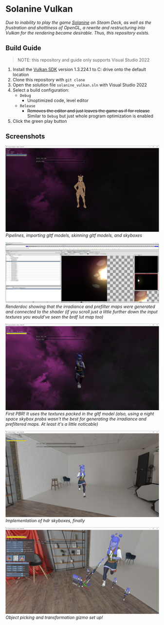 # Solanine Vulkan

*Due to inability to play the game [Solanine](https://github.com/TimoGuy/DemoEngine) on Steam Deck, as well as the frustration and shottiness of OpenGL, a rewrite and restructuring into Vulkan for the rendering became desirable. Thus, this repository exists.*

## Build Guide

> NOTE: this repository and guide only supports Visual Studio 2022

1. Install the [Vulkan SDK](https://vulkan.lunarg.com/sdk/home) version 1.3.224.1 to C: drive onto the default location
2. Clone this repository with `git clone`
3. Open the solution file `solanine_vulkan.sln` with Visual Studio 2022
4. Select a build configuration:
   - `Debug`
     - Unoptimized code, level editor
   - `Release`
     - ~~Removes the editor and just leaves the game as if for release~~ Similar to `Debug` but just whole program optimization is enabled
5. Click the green play button

## Screenshots

![Pipelines, importing gltf models, skinning gltf models, and skyboxes](etc/Solanine%20Prealpha%20-%20Vulkan%20-%20Build%20227%2010_15_2022%2013_14_52.png)
*Pipelines, importing gltf models, skinning gltf models, and skyboxes*

![Renderdoc showing that the irradiance and prefilter maps were generated and connected to the shader (if you scroll just a little further down the input textures you would've seen the brdf lut map too)](etc/RenderDoc%20v1.21%2010_16_2022%2001_05_22.png)
*Renderdoc showing that the irradiance and prefilter maps were generated and connected to the shader (if you scroll just a little further down the input textures you would've seen the brdf lut map too)*

![First PBR! It uses the textures packed in the gltf model (also, using a night space skybox probs wasn't the best for generating the irradiance and prefiltered maps. At least it's a little noticable)](etc/Solanine%20Prealpha%20-%20Vulkan%20-%20Build%20256%2010_17_2022%2002_43_46.png)
*First PBR! It uses the textures packed in the gltf model (also, using a night space skybox probs wasn't the best for generating the irradiance and prefiltered maps. At least it's a little noticable)*

![Implementation of hdr skyboxes, finally](etc/Solanine%20Prealpha%20-%20Vulkan%20-%20Build%20292%2010_17_2022%2020_15_50.png)
*Implementation of hdr skyboxes, finally*

![Object picking and transformation gizmo set up!](etc/Solanine%20Prealpha%20-%20Vulkan%20-%20Build%20385%2010_21_2022%2023_32_01.png)
*Object picking and transformation gizmo set up!*
